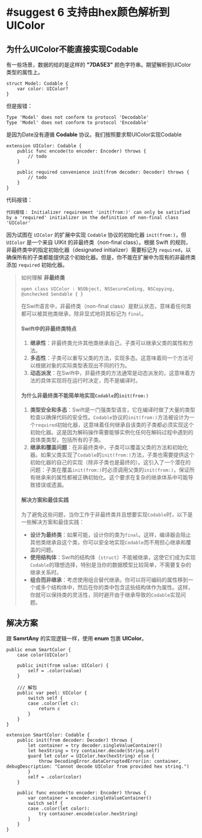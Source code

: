 # #suggest 6 支持由hex颜色解析到UIColor



## 为什么UIColor不能直接实现Codable

有一些场景，数据的给的是这样的 **"7DA5E3"** 颜色字符串。期望解析到UIColor类型的属性上。

```
struct Model: Codable {
    var color: UIColor?
}
```

但是报错： 

```
Type 'Model' does not conform to protocol 'Decodable'
Type 'Model' does not conform to protocol 'Encodable'
```

是因为Date没有遵循 **Codable** 协议。我们按照要求帮UIColor实现Codable

```
extension UIColor: Codable {
    public func encode(to encoder: Encoder) throws {
        // todo
    }
    
    public required convenience init(from decoder: Decoder) throws {
        // todo 
    }
}
```

代码报错： 

```
代码报错： Initializer requirement 'init(from:)' can only be satisfied by a 'required' initializer in the definition of non-final class 'UIColor'
```

因为试图在 `UIColor` 的扩展中实现 `Codable` 协议的初始化器 `init(from:)`，但 `UIColor` 是一个来自 UIKit 的非最终类（non-final class）。根据 Swift 的规则，非最终类中的指定初始化器（designated initializer）需要标记为 `required`，以确保所有的子类都能提供这个初始化器。但是，你不能在扩展中为现有的非最终类添加 `required` 初始化器。

> 如何理解 **非最终类**
>
> ```
> open class UIColor : NSObject, NSSecureCoding, NSCopying, @unchecked Sendable { }
> ```
>
> 在Swift语言中，非最终类（non-final class）是默认状态，意味着任何类都可以被其他类继承，除非显式地将其标记为 `final`。
>
> #### Swift中的非最终类特点
>
> 1. **继承性**：非最终类允许其他类继承自己，子类可以继承父类的属性和方法。
> 2. **多态性**：子类可以重写父类的方法，实现多态。这意味着同一个方法可以根据对象的实际类型表现出不同的行为。
> 3. **动态派发**：在Swift中，非最终类的方法通常是动态派发的，这意味着方法的具体实现将在运行时决定，而不是编译时。
>
> #### 为什么非最终类不能简单地实现`Codable`的`init(from:)`
>
> 1. **类型安全和多态**：Swift是一门强类型语言，它在编译时做了大量的类型检查以确保代码的安全性。`Codable`协议的`init(from:)`方法被设计为一个`required`初始化器，这意味着任何继承自该类的子类都必须实现这个初始化器。这是因为解码操作需要能够实例化任何在解码过程中遇到的具体类类型，包括所有的子类。
> 2. **继承和覆盖问题**：在非最终类中，子类可以覆盖父类的方法和初始化器。如果父类实现了`Codable`的`init(from:)`方法，子类也需要提供这个初始化器的自己的实现（除非子类也是最终的）。这引入了一个潜在的问题：子类在覆盖`init(from:)`时必须调用父类的`init(from:)`，保证所有继承来的属性都被正确初始化。这个要求在复杂的继承体系中可能导致错误或遗漏。
>
> #### 解决方案和最佳实践
>
> 为了避免这些问题，当你工作于非最终类并且想要实现`Codable`时，以下是一些解决方案和最佳实践：
>
> - **设计为最终类**：如果可能，设计你的类为`final`。这样，编译器会阻止其他类继承自这个类，你可以安全地实现`Codable`而不用担心继承和覆盖的问题。
> - **使用结构体**：Swift的结构体（`struct`）不能被继承，这使它们成为实现`Codable`的理想选择，特别是当你的数据模型比较简单，不需要复杂的继承关系时。
> - **组合而非继承**：考虑使用组合替代继承。你可以将可编码的属性移到一个或多个结构体中，然后在你的类中包含这些结构体作为属性。这样，你就可以保持类的灵活性，同时避开由于继承导致的`Codable`实现问题。



## 解决方案

跟 **SamrtAny** 的实现逻辑一样，使用 **enum** 包裹 **UIColor**。

```
public enum SmartColor {
    case color(UIColor)
    
    public init(from value: UIColor) {
        self = .color(value)
    }
    
    /// 解包
    public var peel: UIColor {
        switch self {
        case .color(let c):
            return c
        }
    }
}

extension SmartColor: Codable {
    public init(from decoder: Decoder) throws {
        let container = try decoder.singleValueContainer()
        let hexString = try container.decode(String.self)
        guard let color = UIColor.hex(hexString) else {
            throw DecodingError.dataCorruptedError(in: container, debugDescription: "Cannot decode UIColor from provided hex string.")
        }
        self = .color(color)
    }
    
    public func encode(to encoder: Encoder) throws {
        var container = encoder.singleValueContainer()
        switch self {
        case .color(let color):
            try container.encode(color.hexString)
        }
    }
}
```

